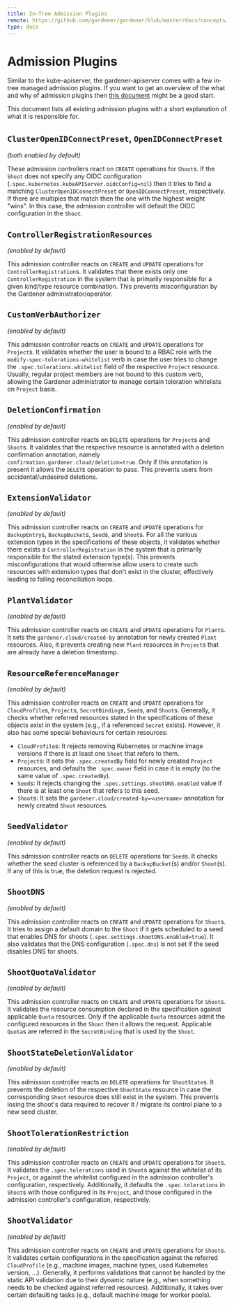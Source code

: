 ```yaml
---
title: In-Tree Admission Plugins
remote: https://github.com/gardener/gardener/blob/master/docs/concepts/apiserver_admission_plugins.md
type: docs
---
```

# Admission Plugins

Similar to the kube-apiserver, the gardener-apiserver comes with a few in-tree managed admission plugins.
If you want to get an overview of the what and why of admission plugins then [this document](https://kubernetes.io/docs/reference/access-authn-authz/admission-controllers/) might be a good start.

This document lists all existing admission plugins with a short explanation of what it is responsible for.

## `ClusterOpenIDConnectPreset`, `OpenIDConnectPreset`

_(both enabled by default)_

These admission controllers react on `CREATE` operations for `Shoot`s.
If the `Shoot` does not specify any OIDC configuration (`.spec.kubernetes.kubeAPIServer.oidcConfig=nil`) then it tries to find a matching `ClusterOpenIDConnectPreset` or `OpenIDConnectPreset`, respectively.
If there are multiples that match then the one with the highest weight "wins".
In this case, the admission controller will default the OIDC configuration in the `Shoot`.

## `ControllerRegistrationResources`

_(enabled by default)_

This admission controller reacts on `CREATE` and `UPDATE` operations for `ControllerRegistration`s.
It validates that there exists only one `ControllerRegistration` in the system that is primarily responsible for a given kind/type resource combination.
This prevents misconfiguration by the Gardener administrator/operator.

## `CustomVerbAuthorizer`

_(enabled by default)_

This admission controller reacts on `CREATE` and `UPDATE` operations for `Project`s.
It validates whether the user is bound to a RBAC role with the `modify-spec-tolerations-whitelist` verb in case the user tries to change the `.spec.tolerations.whitelist` field of the respective `Project` resource.
Usually, regular project members are not bound to this custom verb, allowing the Gardener administrator to manage certain toleration whitelists on `Project` basis.

## `DeletionConfirmation`

_(enabled by default)_

This admission controller reacts on `DELETE` operations for `Project`s and `Shoot`s.
It validates that the respective resource is annotated with a deletion confirmation annotation, namely `confirmation.gardener.cloud/deletion=true`.
Only if this annotation is present it allows the `DELETE` operation to pass.
This prevents users from accidental/undesired deletions.

## `ExtensionValidator`

_(enabled by default)_

This admission controller reacts on `CREATE` and `UPDATE` operations for `BackupEntry`s, `BackupBucket`s, `Seed`s, and `Shoot`s.
For all the various extension types in the specifications of these objects, it validates whether there exists a `ControllerRegistration` in the system that is primarily responsible for the stated extension type(s).
This prevents misconfigurations that would otherwise allow users to create such resources with extension types that don't exist in the cluster, effectively leading to failing reconciliation loops.

## `PlantValidator`

_(enabled by default)_

This admission controller reacts on `CREATE` and `UPDATE` operations for `Plant`s.
It sets the `gardener.cloud/created-by` annotation for newly created `Plant` resources.
Also, it prevents creating new `Plant` resources in `Project`s that are already have a deletion timestamp.

## `ResourceReferenceManager`

_(enabled by default)_

This admission controller reacts on `CREATE` and `UPDATE` operations for `CloudProfile`s, `Project`s, `SecretBinding`s, `Seed`s, and `Shoot`s.
Generally, it checks whether referred resources stated in the specifications of these objects exist in the system (e.g., if a referenced `Secret` exists).
However, it also has some special behaviours for certain resources:

* `CloudProfile`s: It rejects removing Kubernetes or machine image versions if there is at least one `Shoot` that refers to them.
* `Project`s: It sets the `.spec.createdBy` field for newly created `Project` resources, and defaults the `.spec.owner` field in case it is empty (to the same value of `.spec.createdBy`).
* `Seed`s: It rejects changing the `.spec.settings.shootDNS.enabled` value if there is at least one `Shoot` that refers to this seed.
* `Shoot`s: It sets the `gardener.cloud/created-by=<username>` annotation for newly created `Shoot` resources.

## `SeedValidator`

_(enabled by default)_

This admission controller reacts on `DELETE` operations for `Seed`s.
It checks whether the seed cluster is referenced by a `BackupBucket`(s) and/or `Shoot`(s). If any of this is true, the deletion request is rejected.

## `ShootDNS`

_(enabled by default)_

This admission controller reacts on `CREATE` and `UPDATE` operations for `Shoot`s.
It tries to assign a default domain to the `Shoot` if it gets scheduled to a seed that enables DNS for shoots (`.spec.settings.shootDNS.enabled=true`).
It also validates that the DNS configuration (`.spec.dns`) is not set if the seed disables DNS for shoots.

## `ShootQuotaValidator`

_(enabled by default)_

This admission controller reacts on `CREATE` and `UPDATE` operations for `Shoot`s.
It validates the resource consumption declared in the specification against applicable `Quota` resources.
Only if the applicable `Quota` resources admit the configured resources in the `Shoot` then it allows the request.
Applicable `Quota`s are referred in the `SecretBinding` that is used by the `Shoot`.

## `ShootStateDeletionValidator`

_(enabled by default)_

This admission controller reacts on `DELETE` operations for `ShootState`s.
It prevents the deletion of the respective `ShootState` resource in case the corresponding `Shoot` resource does still exist in the system.
This prevents losing the shoot's data required to recover it / migrate its control plane to a new seed cluster.

## `ShootTolerationRestriction`

_(enabled by default)_

This admission controller reacts on `CREATE` and `UPDATE` operations for `Shoot`s.
It validates the `.spec.tolerations` used in `Shoot`s against the whitelist of its `Project`, or against the whitelist configured in the admission controller's configuration, respectively.
Additionally, it defaults the `.spec.tolerations` in `Shoot`s with those configured in its `Project`, and those configured in the admission controller's configuration, respectively.

## `ShootValidator`

_(enabled by default)_

This admission controller reacts on `CREATE` and `UPDATE` operations for `Shoot`s.
It validates certain configurations in the specification against the referred `CloudProfile` (e.g., machine images, machine types, used Kubernetes version, ...).
Generally, it performs validations that cannot be handled by the static API validation due to their dynamic nature (e.g., when something needs to be checked against referred resources).
Additionally, it takes over certain defaulting tasks (e.g., default machine image for worker pools).
